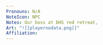 ```yaml
---
Pronouns: N/A
NoteIcon: NPC
Notes: Our boss at DHS red retreat,
Art: "![[playernodata.png]]"
Affiliation: 
---
```

